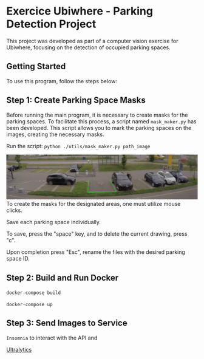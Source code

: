 # Exercice Ubiwhere - Parking Detection Project

This project was developed as part of a computer vision exercise for Ubiwhere, focusing on the detection of occupied parking spaces.

## Getting Started
To use this program, follow the steps below:

## Step 1: Create Parking Space Masks
Before running the main program, it is necessary to create masks for the parking spaces. To facilitate this process, a script named `mask_maker.py` has been developed. This script allows you to mark the parking spaces on the images, creating the necessary masks.

Run the script: `python ./utils/mask_maker.py path_image`

![example_mask_maker](https://raw.githubusercontent.com/miguelaf24/ubiwhere_exercice/main/docs/mask_maker.png)
To create the masks for the designated areas, one must utilize mouse clicks. 

Save each parking space individually. 

To save, press the "space" key, and to delete the current drawing, press "c". 

Upon completion press "Esc", rename the files with the desired parking space ID.

## Step 2: Build and Run Docker


`docker-compose build`

`docker-compose up`

## Step 3: Send Images to Service
`Insomnia` to interact with the API and 


[Ultralytics](https://docs.ultralytics.com/)